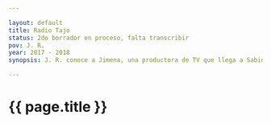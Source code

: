 ```yaml
---

layout: default
title: Radio Tajo
status: 2do borrador en proceso, falta transcribir
pov: J. R.
year: 2017 - 2018
synopsis: J. R. conoce a Jimena, una productora de TV que llega a Sabinas a filmar escenas extra para un documental que hizo años antes. Pasan las noches de los fines de semana en casa de Hermes, tío de Jimena, quien graba un podcast cultural bastante peculiar. Hermes le regala a Jimena un caset con canciones de una banda llamada Las Bulbas. Una noche llega a la casa de Hermes Larissa Double-Coil acompañada de s.t.l. Se avientan un palomazo que Jimena filma, Hermes graba y J. R. reseña para una revista.

---
```


# {{ page.title }}
